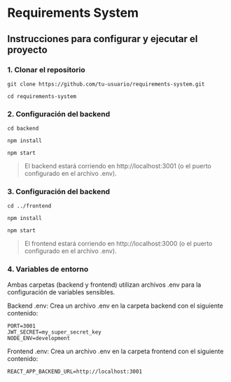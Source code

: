 # Requirements System

## Instrucciones para configurar y ejecutar el proyecto

### 1. Clonar el repositorio

```
git clone https://github.com/tu-usuario/requirements-system.git
```

```
cd requirements-system
```

### 2. Configuración del backend

```
cd backend
```

```
npm install
```

```
npm start
```

> El backend estará corriendo en http://localhost:3001 (o el puerto configurado en el archivo .env).

### 3. Configuración del backend

```
cd ../frontend
```

```
npm install
```

```
npm start
```

> El frontend estará corriendo en http://localhost:3000 (o el puerto configurado en el archivo .env).

### 4. Variables de entorno

Ambas carpetas (backend y frontend) utilizan archivos .env para la configuración de variables sensibles.

Backend .env:
Crea un archivo .env en la carpeta backend con el siguiente contenido:

```
PORT=3001
JWT_SECRET=my_super_secret_key
NODE_ENV=development
```

Frontend .env:
Crea un archivo .env en la carpeta frontend con el siguiente contenido:

```
REACT_APP_BACKEND_URL=http://localhost:3001
```
